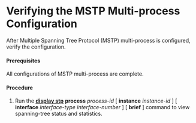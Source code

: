 Verifying the MSTP Multi-process Configuration
==============================================

After Multiple Spanning Tree Protocol (MSTP) multi-process is configured, verify the configuration.

#### Prerequisites

All configurations of MSTP multi-process are complete.


#### Procedure

1. Run the [**display stp**](cmdqueryname=display+stp) **process** *process-id* [ **instance** *instance-id* ] [ **interface** *interface-type interface-number* ] [ **brief** ] command to view spanning-tree status and statistics.